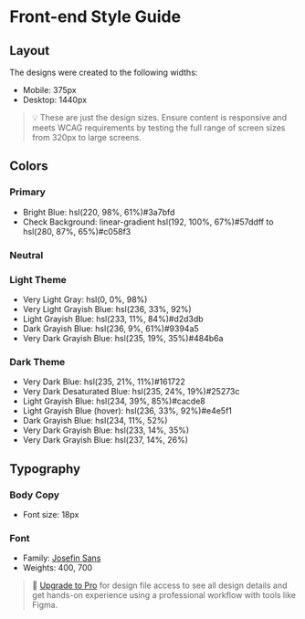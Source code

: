 # Front-end Style Guide

## Layout

The designs were created to the following widths:

- Mobile: 375px
- Desktop: 1440px

> 💡 These are just the design sizes. Ensure content is responsive and meets WCAG requirements by testing the full range
of screen sizes from 320px to large screens.

## Colors

### Primary

- Bright Blue: hsl(220, 98%, 61%)#3a7bfd
- Check Background: linear-gradient hsl(192, 100%, 67%)#57ddff to hsl(280, 87%, 65%)#c058f3

### Neutral

### Light Theme

- Very Light Gray: hsl(0, 0%, 98%)
- Very Light Grayish Blue: hsl(236, 33%, 92%)
- Light Grayish Blue: hsl(233, 11%, 84%)#d2d3db
- Dark Grayish Blue: hsl(236, 9%, 61%)#9394a5
- Very Dark Grayish Blue: hsl(235, 19%, 35%)#484b6a

### Dark Theme

- Very Dark Blue: hsl(235, 21%, 11%)#161722
- Very Dark Desaturated Blue: hsl(235, 24%, 19%)#25273c
- Light Grayish Blue: hsl(234, 39%, 85%)#cacde8
- Light Grayish Blue (hover): hsl(236, 33%, 92%)#e4e5f1
- Dark Grayish Blue: hsl(234, 11%, 52%)
- Very Dark Grayish Blue: hsl(233, 14%, 35%)
- Very Dark Grayish Blue: hsl(237, 14%, 26%)

## Typography

### Body Copy

- Font size: 18px

### Font

- Family: [Josefin Sans](https://fonts.google.com/specimen/Josefin+Sans)
- Weights: 400, 700

> 💎 [Upgrade to Pro](https://www.frontendmentor.io/pro?ref=style-guide) for design file access to see all design
details and get hands-on experience using a professional workflow with tools like Figma.
